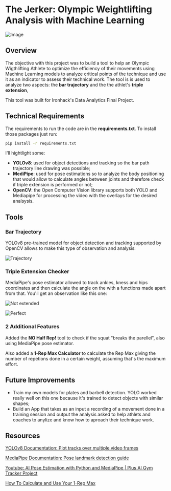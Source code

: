 # The Jerker: Olympic Weightlifting Analysis with Machine Learning

![Image]([https://i.ibb.co/tqhV5tb/imagem.png](https://www.shutterstock.com/image-vector/black-white-illustration-barbell-isolated-600nw-1291006585.jpg)https://www.shutterstock.com/image-vector/black-white-illustration-barbell-isolated-600nw-1291006585.jpg)

## Overview

The objective with this project was to build a tool to help an Olympic Wigthlifting Athlete to optimize the efficiency of their movements using Machine Learning models to analyze critical points of the technique and use it as an indicator to assess their technical work.
The tool is is used to analyze two aspects: the **bar trajectory** and the the athlet's **triple extension**,

This tool was built for Ironhack's Data Analytics Final Project.



## Technical Requirements

The requirements to run the code are in the **requirements.txt**. To install those packages just run:

```bash
pip install -r requirements.txt
```

I'll hightlight some:

* **YOLOv8**: used for object detections and tracking so the bar path trajectory line drawing was possible;
* **MediPipe**: used for pose estimations so to analyze the body positioning that would allow to calculate angles between joints and therefore check if triple extension is performed or not;
* **OpenCV**: the Open Computer Vision library supports both YOLO and Mediapipe for processing the video with the overlays for the desired analsysis.



## Tools

### Bar Trajectory

YOLOv8 pre-trained model for object detection and tracking supported by OpenCV allows to make this type of observation and analysis:

![Trajectory](https://ibb.co/nz3jRwV)

### Triple Extension Checker

MediaPipe's pose estimator allowed to track ankles, kness and hips coordinates and then calculate the angle on the with a functions made apart from that. You'll get an observation like this one:

![Not extended](https://ibb.co/SRVN4Dj)

![Perfect](https://ibb.co/zmLP71G)

### 2 Additional Features

Added the **NO Half Rep!** tool to check if the squat "breaks the parellel", also using MediaPipe pose estimator.

Also added a **1-Rep Max Calculator** to calculate the Rep Max giving the number of repetions done in a certain weight, assuming that's the maximum effort.


## Future Improvements

* Train my own models for plates and barbell detection. YOLO worked really well on this one because it's trained to detect objects with similar shapes;
* Build an App that takes as an input a recording of a movement done in a training session and output the analysis asked to help athlets and coaches to anylize and know how to aproach their technique work.

## Resources

[YOLOv8 Documentation: Plot tracks over multiple video frames](https://docs.ultralytics.com/modes/track/#persisting-tracks-loop)

[MediaPipe Documentation: Pose landmark detection guide](https://developers.google.com/mediapipe/solutions/vision/pose_landmarker#get_started)

[Youtube: AI Pose Estimation with Python and MediaPipe | Plus AI Gym Tracker Project](https://www.youtube.com/watch?v=06TE_U21FK4)

[How To Calculate and Use Your 1-Rep Max](https://www.healthline.com/health/fitness/one-rep-max-how-to-calculate-and-use)
